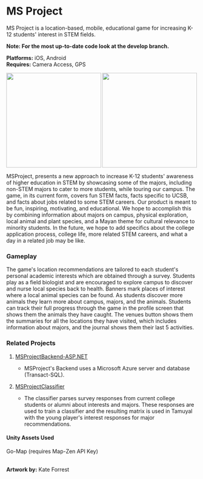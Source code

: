 # MS Project
MS Project is a location-based, mobile, educational game for increasing K-12 students' interest in STEM fields.

**Note: For the most up-to-date code look at the develop branch.**

**Platforms:** iOS, Android <br> **Requires:** Camera Access, GPS

<img align="left" src="https://github.com/Kaikat/MSProject/blob/develop/HomeScreen.png" width="250">
<img src="https://github.com/Kaikat/MSProject/blob/develop/ProfileScreen.png" width="250">

MSProject, presents a new approach to increase K-12 students' awareness of higher education in STEM by showcasing some of the majors, including non-STEM majors to cater to more students, while touring our campus. The game, in its current form, covers fun STEM facts, facts specific to UCSB, and facts about jobs related to some STEM careers. Our product is meant to be fun, inspiring, motivating, and educational. We hope to accomplish this by combining information about majors on campus, physical exploration, local animal and plant species, and a Mayan theme for cultural relevance to minority students. In the future, we hope to add specifics about the college application process, college life, more related STEM careers, and what a day in a related job may be like.

<h3>Gameplay</h3>
The game's location recommendations are tailored to each student's personal academic interests which are obtained through a survey. Students play as a field biologist and are encouraged to explore campus to discover and nurse local species back to health. Banners mark places of interest where a local animal species can be found. As students discover more animals they learn more about campus, majors, and the animals. Students can track their full progress through the game in the profile screen that shows them the animals they have caught. The venues button shows them the summaries for all the locations they have visited, which includes information about majors, and the journal shows them their last 5 activities.

<h3>Related Projects</h3>

1. [MSProjectBackend-ASP.NET](https://github.com/Kaikat/MSProjectBackend-ASP.NET) <br>

    * MSProject's Backend uses a Microsoft Azure server and database (Transact-SQL).

2. [MSProjectClassifier](https://github.com/Kaikat/MSProjectClassifier) <br>

    * The classifier parses survey responses from current college students or alumni about interests and majors. These responses are used to train a classifier and the resulting matrix is used in Tamuyal with the young player's interest responses for major recommendations.

<h4>Unity Assets Used</h4>
Go-Map (requires Map-Zen API Key)

<br>**Artwork by:** Kate Forrest
